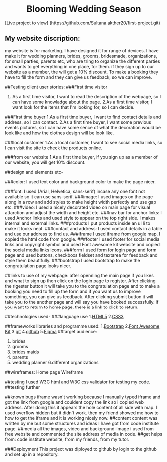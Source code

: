 <h1 align="center"> Blooming Wedding Season</h1>
[Live project to view] (https://github.com/Sultana.akther20/first-project.git)
<h2>My website discription:</h2> 
my website is for marketing. I have designed it for range of devices. I have make it for wedding planners, brides, grooms, bridesmade, organizations, for small parties, parents etc, who are tring to organize the different parties and wants to get everything in one place, for them. if they sign up to our website as a member, the will get a 10% discount. To make a booking they have to fill the form and they can give us feedback, so we can improve.

##Testing client user stories:
###First time visitor
1. As a first time visitor, I want to read the description of the webpage, so I can have some knowladge about the page.
2.As a first time visitor, I want look for the items that I'm looking for, so I can decide.

###First time buyer
1.As a first time buyer, I want to find contact details and address, so I can contact.
2.As a first time buyer, I want some previous events pictures, so I can have some sence of what the decoration would be look like and how the clothes design will be look like.

###local customer
1.As a local customer, I want to see social media links, so I can visit the site to check the products online.

###from our website
1.As a first time buyer, if you sign up as a member of our website, you will get 10% discount.

##design and elements etc-

###color: 
I used text color and background color to make the page nicer.

###font: 
I used (Arial, Helvetica, sans-serif) incase any one font not available so it can use sans-serif. 
###image:
I used images on the page along in a row and add styles to make height width perfectly and use gap etc.
###video: 
I used a nicely decorated video on main page for visual attarction and adjust the width and height etc.
###nav bar for anchor links:
I used Anchor links and used style to appear on the top right side. I makes internal and external links.
###products
I put products inside an ul li to make it looks neat.
###contact and address:
I used contact details in a table and use our address to find us.
###iframe
I used iframe from google map. I copied the html code from google.
###footer
I used footer for social media links and copyright symbol and used Font awesome kit website and copied the social media links icons.
###form
I used form for login page and form page and used buttons, checkboxs fieldset and textarea for feedback and style them beautifully.
###bootstrap
I used bootstrap to make the congratulation page looks nicer.

##links to use of my webpage:
after openning the main page if you likes and wnat to sign up then click on the login page to register. After clicking the rigester button it will take you to the congratulation page and to make a booking you need to fill up the form and if you want us to improve something, you can give us feedback. After clicking submit button it will take you to the another page and will say you have booked successfully. if you want to return to home page, there is a link to click to return.

##technologies used-
###language use
1.[HTML5](https://en.wikipedia.org/wiki/HTML5)
2.[CSS3](https://en.wikipedia.org/wiki/CSS3)

##frameworks libraries and programme used:
1.[Bootstrap](https://getbootstrap.com/)
2.[Font Awesome Kit](https://fontawesome.com/)
3.[git](https://git-scm.com/)
4.[github](https://github.com/)
5.[Figma](https://www.figma.com/)
##target audience:
1. brides
2. grooms
5. brides maids
4. parents
5. wedding planner
6.different organizations

##wireframes:
Home page Wireframe

##testing
I used W3C html and W3C css validator for testing my code.
##testing further


##known bugs
iframe wasn't working because I manually typed iframe and got the link from google and couldent copy the link so i copied web address. After doing this it appears the hole content of all side with map. I used overflow hidden but it didn't work. then my friend showed me how to how to get the iframe and it is working nicely now.
##content
content was written by me but some structures and ideas I have got from code institute page.
##media
all the images, video and background-image i used from free website and commented the site address of media in code.
##get helps from:
code institute website,
 from my friends,
 from my tutor.


###Deployment
This project was diployed to github by login to the github and set up in a repository.
